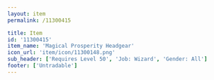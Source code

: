 ```yaml
---
layout: item
permalink: /11300415

title: Item
id: '11300415'
item_name: 'Magical Prosperity Headgear'
icon_url: 'item/icon/11300148.png'
sub_header: ['Requires Level 50', 'Job: Wizard', 'Gender: All']
footer: ['Untradable']
---
```

